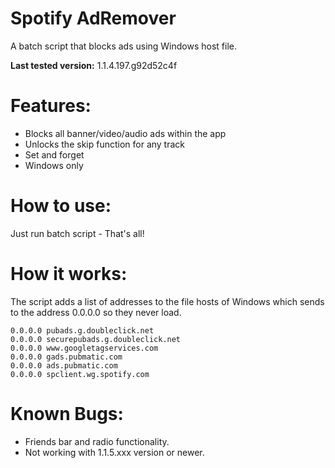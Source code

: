 # Spotify AdRemover
A batch script that blocks ads using Windows host file.

**Last tested version:** 1.1.4.197.g92d52c4f

# Features:
* Blocks all banner/video/audio ads within the app
* Unlocks the skip function for any track
* Set and forget
* Windows only

# How to use:
Just run batch script - That's all!

# How it works:
The script adds a list of addresses to the file hosts of Windows which sends to the address 0.0.0.0 so they never load.

    0.0.0.0 pubads.g.doubleclick.net
    0.0.0.0 securepubads.g.doubleclick.net
    0.0.0.0 www.googletagservices.com
    0.0.0.0 gads.pubmatic.com
    0.0.0.0 ads.pubmatic.com
    0.0.0.0 spclient.wg.spotify.com

# Known Bugs:
* Friends bar and radio functionality.
* Not working with 1.1.5.xxx version or newer.



